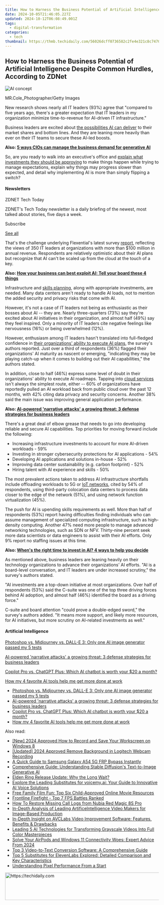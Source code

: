 ```yaml
---
title: How to Harness the Business Potential of Artificial Intelligence Despite Common Hurdles, According to ZDNet
date: 2024-10-05T21:46:05.227Z
updated: 2024-10-12T06:08:49.001Z
tags:
  - digital-transformation
categories:
  - tech
thumbnail: https://thmb.techidaily.com/56026dcff0736582c2fe4e321c8c74705a564d75fd36c3fc8b04cf6e73d4d3c9.jpg
---
```


## How to Harness the Business Potential of Artificial Intelligence Despite Common Hurdles, According to ZDNet

![AI concept](https://www.zdnet.com/a/img/resize/ca5e62804023d5faaa4361624de4065d2aa477cc/2024/08/02/0df71b80-c93f-4aef-92e0-5fc2d2ad4d31/gettyimages-1340644172.jpg?auto=webp&width=1280)

MR.Cole\_Photographer/Getty Images

New research shows nearly all IT leaders (93%) agree that "compared to five years ago, there's a greater expectation that IT leaders in my organization minimize time-to-revenue for AI-driven IT infrastructure."

Business leaders are excited about [the possibilities AI can deliver](https://www.zdnet.com/article/what-is-ai-heres-everything-you-need-to-know-about-artificial-intelligence/) to their market shares and bottom lines. And they are leaning more heavily than ever on their IT teams to secure these AI-led boosts. 

**Also: [5 ways CIOs can manage the business demand for generative AI](https://www.zdnet.com/article/5-ways-cios-can-manage-the-business-demand-for-generative-ai/)**

So, are you ready to walk into an executive's office and [explain what investments they should be approving](https://www.zdnet.com/article/agile-development-can-unlock-the-power-of-generative-ai-heres-how/) to make things happen while trying to manage expectations, explain why things may progress slower than expected, and detail why implementing AI is more than simply flipping a switch? 

#### Newsletters

ZDNET Tech Today

ZDNET's Tech Today newsletter is a daily briefing of the newest, most talked about stories, five days a week.

 Subscribe

[See all](https://www.zdnet.com/newsletters/)

That's the challenge underlying Flexential's latest survey [report](https://www.flexential.com/resources/report/state-ai-infrastructure), reflecting the views of 350 IT leaders at organizations with more than $100 million in annual revenue. Respondents are relatively optimistic about their AI plans but recognize that AI can't be scaled up from the cloud at the touch of a key. 

**Also: [How your business can best exploit AI: Tell your board these 4 things](https://www.zdnet.com/article/how-your-business-can-best-exploit-ai-tell-your-board-these-4-things/)**

Infrastructure and [skills planning](https://www.zdnet.com/article/3-ways-to-help-your-staff-use-generative-ai-confidently-and-productively/), along with appropriate investments, are needed. Many data centers aren't ready to handle AI loads, not to mention the added security and privacy risks that come with AI. 

However, it's not a case of IT leaders not being as enthusiastic as their bosses about AI -- they are. Nearly three-quarters (73%) say they're excited about AI initiatives in their organization, and almost half (49%) say they feel inspired. Only a minority of IT leaders cite negative feelings like nervousness (16%) or being overwhelmed (12%).

However, enthusiasm among IT leaders hasn't translated into full-fledged confidence in [their organizations' ability to execute AI plans](https://www.zdnet.com/article/ai-employment-impact-86-of-workers-fear-job-losses-but-heres-some-good-news/), the survey's authors reported. Just over a third of respondents (36%) flagged their organizations' AI maturity as nascent or emerging, "indicating they may be playing catch-up when it comes to building out their AI capabilities," the authors stated.

In addition, close to half (46%) express some level of doubt in their organizations' ability to execute AI roadmaps. Tapping into [cloud services](https://www.zdnet.com/article/what-is-cloud-computing-everything-you-need-to-know-about-the-cloud/) isn't always the simplest route, either -- 60% of organizations have reportedly pulled an AI workload back from public cloud over the past 12 months, with 42% citing data privacy and security concerns. Another 38% said the main issue was improving general application performance.

**Also: [AI-powered 'narrative attacks' a growing threat: 3 defense strategies for business leaders](https://www.zdnet.com/article/ai-powered-narrative-attacks-a-growing-threat-3-defense-strategies-for-business-leaders/)**

There's a great deal of elbow grease that needs to go into developing reliable and secure AI capabilities. Top priorities for moving forward include the following:

* Increasing infrastructure investments to account for more AI-driven workloads - 59%
* Investing in stronger cybersecurity protections for AI applications - 54%
* Developing AI applications and solutions in-house - 52%
* Improving data center sustainability (e.g. carbon footprint) - 52%
* Hiring talent with AI experience and skills - 50%

The most prevalent actions taken to address AI infrastructure shortfalls include offloading workloads to 5G or [IoT networks](https://www.zdnet.com/home-and-office/smart-home/matter-1-3-is-out-here-are-the-new-features-and-types-of-supported-devices/), cited by 54% of respondents, using third-party colocation data centers to process data closer to the edge of the network (51%), and using network function virtualization (45%).

The push for AI is upending skills requirements as well. More than half of respondents (53%) report having difficulties finding individuals who can assume management of specialized computing infrastructure, such as high-density computing. Another 47% need more people to manage advanced networking technologies, such as SDN or NFV. Thirty-nine percent seek more data scientists or data engineers to assist with their AI efforts. Only 9% report no staffing issues at this time.

**Also: [When's the right time to invest in AI? 4 ways to help you decide](https://www.zdnet.com/article/whens-the-right-time-to-invest-in-ai-4-ways-to-help-you-decide/)**

As mentioned above, business leaders are leaning heavily on their technology organizations to advance their organizations' AI efforts. "AI is a board-level conversation, and IT leaders are under increased scrutiny," the survey's authors stated. 

"AI investments are a top-down initiative at most organizations. Over half of respondents (53%) said the C-suite was one of the top three driving forces behind AI adoption, and almost half (46%) identified the board as a driving force."

C-suite and board attention "could prove a double-edged sword," the survey's authors added. "It means more support, and likely more resources, for AI initiatives, but more scrutiny on AI-related investments as well."

#### Artificial Intelligence

[Photoshop vs. Midjourney vs. DALL-E 3: Only one AI image generator passed my 5 tests](https://www.zdnet.com/article/is-photoshops-new-text-to-image-as-good-as-midjourney-and-dall-e-we-test-it-and-see/ "Photoshop vs. Midjourney vs. DALL-E 3: Only one AI image generator passed my 5 tests")

[AI-powered 'narrative attacks' a growing threat: 3 defense strategies for business leaders](https://www.zdnet.com/article/ai-powered-narrative-attacks-a-growing-threat-3-defense-strategies-for-business-leaders/ "AI-powered 'narrative attacks' a growing threat: 3 defense strategies for business leaders")

[Copilot Pro vs. ChatGPT Plus: Which AI chatbot is worth your $20 a month?](https://www.zdnet.com/article/copilot-pro-vs-chatgpt-plus-which-is-ai-chatbot-is-worth-your-20-a-month/ "Copilot Pro vs. ChatGPT Plus: Which AI chatbot is worth your $20 a month?")

[How my 4 favorite AI tools help me get more done at work](https://www.zdnet.com/article/how-my-4-favorite-ai-tools-help-me-get-more-done-at-work/ "How my 4 favorite AI tools help me get more done at work")

* [Photoshop vs. Midjourney vs. DALL-E 3: Only one AI image generator passed my 5 tests](https://www.zdnet.com/article/is-photoshops-new-text-to-image-as-good-as-midjourney-and-dall-e-we-test-it-and-see/ "Photoshop vs. Midjourney vs. DALL-E 3: Only one AI image generator passed my 5 tests")
* [AI-powered 'narrative attacks' a growing threat: 3 defense strategies for business leaders](https://www.zdnet.com/article/ai-powered-narrative-attacks-a-growing-threat-3-defense-strategies-for-business-leaders/ "AI-powered 'narrative attacks' a growing threat: 3 defense strategies for business leaders")
* [Copilot Pro vs. ChatGPT Plus: Which AI chatbot is worth your $20 a month?](https://www.zdnet.com/article/copilot-pro-vs-chatgpt-plus-which-is-ai-chatbot-is-worth-your-20-a-month/ "Copilot Pro vs. ChatGPT Plus: Which AI chatbot is worth your $20 a month?")
* [How my 4 favorite AI tools help me get more done at work](https://www.zdnet.com/article/how-my-4-favorite-ai-tools-help-me-get-more-done-at-work/ "How my 4 favorite AI tools help me get more done at work")

<ins class="adsbygoogle"
     style="display:block"
     data-ad-format="autorelaxed"
     data-ad-client="ca-pub-7571918770474297"
     data-ad-slot="1223367746"></ins>

<ins class="adsbygoogle"
     style="display:block"
     data-ad-client="ca-pub-7571918770474297"
     data-ad-slot="8358498916"
     data-ad-format="auto"
     data-full-width-responsive="true"></ins>

<span class="atpl-alsoreadstyle">Also read:</span>
<div><ul>
<li><a href="https://digital-screen-recording.techidaily.com/new-2024-approved-how-to-record-and-save-your-workscreen-on-windows-8/"><u>[New] 2024 Approved How to Record and Save Your Workscreen on Windows 8</u></a></li>
<li><a href="https://remote-screen-capture.techidaily.com/updated-2024-approved-remove-background-in-logitech-webcam-recording/"><u>[Updated] 2024 Approved Remove Background in Logitech Webcam Recording</u></a></li>
<li><a href="https://android-frp.techidaily.com/a-quick-guide-to-samsung-galaxy-a54-5g-frp-bypass-instantly-by-drfone-android/"><u>A Quick Guide to Samsung Galaxy A54 5G FRP Bypass Instantly</u></a></li>
<li><a href="https://app-tips.techidaily.com/comprehensive-guide-understanding-stable-diffusions-text-to-image-generative-ai/"><u>Comprehensive Guide: Understanding Stable Diffusion's Text-to-Image Generative AI</u></a></li>
<li><a href="https://win-solutions.techidaily.com/elden-ring-release-update-why-the-long-wait/"><u>Elden Ring Release Update: Why the Long Wait?</u></a></li>
<li><a href="https://app-tips.techidaily.com/explore-the-leading-substitutes-for-voicemyai-your-guide-to-innovative-ai-voice-solutions/"><u>Explore the Leading Substitutes for voicemy.ai: Your Guide to Innovative AI Voice Solutions</u></a></li>
<li><a href="https://tech-recovery.techidaily.com/free-family-film-fun-top-six-child-approved-online-movie-resources/"><u>Free Family Film Fun: Top Six Child-Approved Online Movie Resources</u></a></li>
<li><a href="https://screen-sharing-recording.techidaily.com/frontline-firefight-top-7-fps-battles-ranked/"><u>Frontline Firefight - Top 7 FPS Battles Ranked</u></a></li>
<li><a href="https://blog-min.techidaily.com/how-to-restore-missing-call-logs-from-nubia-red-magic-8s-pro-by-fonelab-android-recover-call-logs/"><u>How To Restore Missing Call Logs from Nubia Red Magic 8S Pro</u></a></li>
<li><a href="https://app-tips.techidaily.com/in-depth-analysis-of-leading-artificeintelligence-video-makers-for-image-based-production/"><u>In-Depth Analysis of Leading ArtificeIntelligence Video Makers for Image-Based Production</u></a></li>
<li><a href="https://app-tips.techidaily.com/in-depth-insight-on-avclabs-video-improvement-software-features-benefits-and-drawbacks/"><u>In-Depth Insight on AVCLabs Video Improvement Software: Features, Benefits & Drawbacks</u></a></li>
<li><a href="https://app-tips.techidaily.com/leading-5-ai-technologies-for-transforming-grayscale-videos-into-full-color-masterpieces/"><u>Leading 5 AI Technologies for Transforming Grayscale Videos Into Full Color Masterpieces</u></a></li>
<li><a href="https://win-howtos.techidaily.com/solve-your-airpods-and-windows-11-connectivity-woes-expert-advice-from-2024/"><u>Solve Your AirPods and Windows 11 Connectivity Woes: Expert Advice From 2024</u></a></li>
<li><a href="https://app-tips.techidaily.com/top-3-video-to-text-conversion-software-a-comprehensive-guide/"><u>Top 3 Video-to-Text Conversion Software: A Comprehensive Guide</u></a></li>
<li><a href="https://app-tips.techidaily.com/top-5-substitutes-for-elevenlabs-explored-detailed-comparison-and-key-characteristics/"><u>Top 5 Substitutes for ElevenLabs Explored: Detailed Comparison and Key Characteristics</u></a></li>
<li><a href="https://extra-tips.techidaily.com/understanding-pixel-performance-from-a-start/"><u>Understanding Pixel Performance From a Start</u></a></li>
</ul></div>

<!-- affiliate ads begin -->
<a href="https://appsumo.8odi.net/c/5597632/2144272/7443" target="_top" id="2144272">
  <img src="//a.impactradius-go.com/display-ad/7443-2144272" border="0" alt="https://techidaily.com" width="728" height="90"/>
</a>
<img height="0" width="0" src="https://appsumo.8odi.net/i/5597632/2144272/7443" style="position:absolute;visibility:hidden;" border="0" />
<!-- affiliate ads end -->

